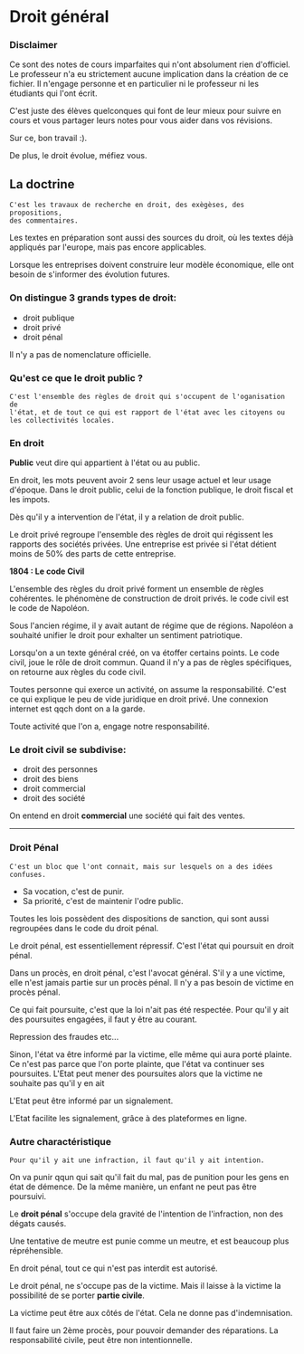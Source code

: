 # Droit général

### Disclaimer
Ce sont des notes de cours imparfaites qui n'ont absolument rien d'officiel.
Le professeur n'a eu strictement aucune implication dans la création de ce
fichier. Il n'engage personne et en particulier ni le professeur ni les
étudiants qui l'ont écrit.

C'est juste des élèves quelconques qui font de leur mieux pour suivre en cours
et vous partager leurs notes pour vous aider dans vos révisions.

Sur ce, bon travail :).

De plus, le droit évolue, méfiez vous. 

## La doctrine
	C'est les travaux de recherche en droit, des exègèses, des propositions,
	des commentaires.
	
Les textes en préparation sont aussi des sources du droit, où les textes déjà
appliqués par l'europe, mais pas encore applicables.
 
Lorsque les entreprises doivent construire leur modèle économique, elle ont
besoin de s'informer des évolution futures.

### On distingue 3 grands types de droit:
* droit publique
* droit privé
* droit pénal

Il n'y a pas de nomenclature officielle.

### Qu'est ce que le droit public ?
	C'est l'ensemble des règles de droit qui s'occupent de l'oganisation de
	l'état, et de tout ce qui est rapport de l'état avec les citoyens ou
	les collectivités locales.
	
### En droit
**Public** veut dire qui appartient à l'état ou au public.

En droit, les mots peuvent avoir 2 sens leur usage actuel et leur usage d'époque.
Dans le droit public, celui de la fonction publique, le droit fiscal et les 
impots.

Dès qu'il y a intervention de l'état, il y a relation de droit public.

Le droit privé regroupe l'ensemble des règles de droit qui régissent les rapports
des sociétés privées. Une entreprise est privée si l'état détient moins de 50%
des parts de cette entreprise. 

**1804 : Le code Civil**

L'ensemble des règles du droit privé forment un ensemble de règles cohérentes.
le phénomène de construction de droit privés. le code civil est le code de Napoléon.

Sous l'ancien régime, il y avait autant de régime que de régions.
Napoléon a souhaité unifier le droit pour exhalter un sentiment patriotique.

Lorsqu'on a un texte général créé, on va étoffer certains points.
Le code civil, joue le rôle de droit commun. Quand il n'y a pas de règles spécifiques,
on retourne aux règles du code civil.

Toutes personne qui exerce un activité, on assume la responsabilité.
C'est ce qui explique le peu de vide juridique en droit privé.
Une connexion internet est qqch dont on a la garde.

Toute activité que l'on a, engage notre responsabilité.

### Le droit civil se subdivise:
* droit des personnes
* droit des biens
* droit commercial
* droit des société

On entend en droit **commercial** une société qui fait des ventes.

---

### Droit Pénal
	C'est un bloc que l'ont connait, mais sur lesquels on a des idées confuses.
* Sa vocation, c'est de punir.
* Sa priorité, c'est de maintenir l'odre public.

Toutes les lois possèdent des dispositions de sanction, qui sont aussi 
regroupées dans le code du droit pénal.

Le droit pénal, est essentiellement répressif. C'est l'état qui poursuit en
droit pénal.

Dans un procès, en droit pénal, c'est l'avocat général. S'il y a une victime,
elle n'est jamais partie sur un procès pénal. Il n'y a pas besoin de victime en
procès pénal.

Ce qui fait poursuite, c'est que la loi n'ait pas été respectée.
Pour qu'il y ait des poursuites engagées, il faut y être au courant.

Repression des fraudes etc...

Sinon, l'état va être informé par la victime, elle même qui aura porté plainte.
Ce n'est pas parce que l'on porte plainte, que l'état va continuer ses poursuites.
L'Etat peut mener des poursuites alors que la victime ne souhaite pas qu'il y en ait

L'Etat peut être informé par un signalement.

L'Etat facilite les signalement, grâce à des plateformes en ligne.

### Autre charactéristique
	Pour qu'il y ait une infraction, il faut qu'il y ait intention.

On va punir qqun qui sait qu'il fait du mal, pas de punition pour les gens en
état de démence. De la même manière, un enfant ne peut pas être poursuivi.

Le **droit pénal** s'occupe dela gravité de l'intention de l'infraction, non
des dégats causés.

Une tentative de meutre est punie comme un meutre, et est beaucoup plus
répréhensible.

En droit pénal, tout ce qui n'est pas interdit est autorisé.

Le droit pénal, ne s'occupe pas de la victime. Mais il laisse à la victime
la possibilité de se porter **partie civile**.

La victime peut être aux côtés de l'état.
Cela ne donne pas d'indemnisation.

Il faut faire un 2ème procès, pour pouvoir demander des réparations.
La responsabilité civile, peut être non intentionnelle.

